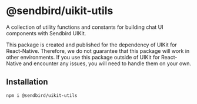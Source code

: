 # @sendbird/uikit-utils

A collection of utility functions and constants for building chat UI components with Sendbird UIKit.

This package is created and published for the dependency of UIKit for React-Native.
Therefore, we do not guarantee that this package will work in other environments.
If you use this package outside of UIKit for React-Native and encounter any issues, you will need to handle them on your own.

## Installation

```sh
npm i @sendbird/uikit-utils
```
